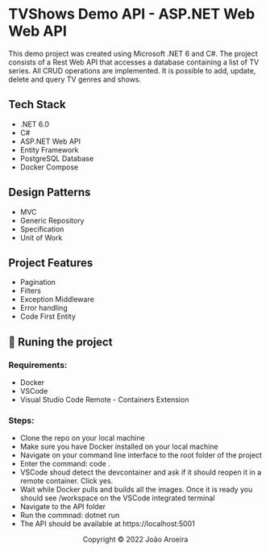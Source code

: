 # TVShows Demo API - ASP.NET Web Web API

This demo project was created using Microsoft .NET 6 and C#. The project consists of a Rest Web API that accesses a database containing a list of TV series. All CRUD operations are implemented. It is possible to add, update, delete and query TV genres and shows. 

## Tech Stack
- .NET 6.0
- C#
- ASP.NET Web API
- Entity Framework
- PostgreSQL Database
- Docker Compose

## Design Patterns
- MVC
- Generic Repository
- Specification
- Unit of Work

## Project Features
- Pagination
- Filters
- Exception Middleware
- Error handling
- Code First Entity

## 🔧 Runing the project

### Requirements:
- Docker
- VSCode
- Visual Studio Code Remote - Containers Extension

### Steps:

- Clone the repo on your local machine
- Make sure you have Docker installed on your local machine
- Navigate on your command line interface to the root folder of the project
- Enter the command: code .
- VSCode shoud detect the devcontainer and ask if it should reopen it in a remote container. Click yes.
- Wait while Docker pulls and builds all the images. Once it is ready you should see /workspace on the VSCode integrated terminal
- Navigate to the API folder
- Run the commnad: dotnet run
- The API should be available at https://localhost:5001

<p align="center">Copyright © 2022 João Aroeira</p>
